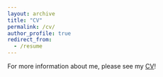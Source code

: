 ```yaml
---
layout: archive
title: "CV"
permalink: /cv/
author_profile: true
redirect_from:
  - /resume
---
```


<!-- {% include base_path %} -->

For more information about me, please see my <a href="Diego_Guzman_CV.pdf" download="Diego_Guzman_CV">CV</a>!